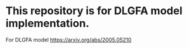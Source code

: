 # This repository is for DLGFA model implementation.

For DLGFA model https://arxiv.org/abs/2005.05210
